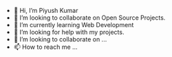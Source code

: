 - 👋 Hi, I’m Piyush Kumar
- 👯 I’m looking to collaborate on Open Source Projects.
- 🌱 I’m currently learning Web Development
- 🤔 I’m looking for help with my projects.
- 💞️ I’m looking to collaborate on ...
- 📫 How to reach me ...

<!---
piyushkumarg/piyushkumarg is a ✨ special ✨ repository because its `README.md` (this file) appears on your GitHub profile.
You can click the Preview link to take a look at your changes.
--->
